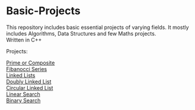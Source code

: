 # Basic-Projects
This repository includes basic essential projects of varying fields. It mostly includes Algorithms, Data Structures and few Maths projects.<br/>
Written  in C++

Projects: <br/>

[Prime or Composite](https://github.com/RushikeshTote/Basic-Projects/blob/master/Prime%20or%20Composite.cpp) <br/>
[Fibanocci Series](https://github.com/RushikeshTote/Basic-Projects/blob/master/Fibonacci%20Series.cpp) <br/>
[Linked Lists](https://github.com/RushikeshTote/Basic-Projects/blob/master/Adding%20values%20to%20Linked%20List.cpp) <br/>
[Doubly Linked List](https://github.com/RushikeshTote/Basic-Projects/blob/master/Adding%20value%20to%20Doubly%20Linked%20List.cpp) <br/>
[Circular Linked List](https://github.com/RushikeshTote/Basic-Projects/blob/master/Adding%20values%20to%20Circular%20Linked%20Lists.cpp) </br>
[Linear Search](https://github.com/RushikeshTote/Basic-Projects/blob/master/Linear%20Search.cpp)<br/>
[Binary Search](https://github.com/RushikeshTote/Basic-Projects/blob/master/Binary%20Search.cpp)<br/>

